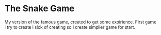<h1>The Snake Game</h1>
My version of the famous game, created to get some expirience. First game i try to create i sick of creating so i create simplier game for start.
